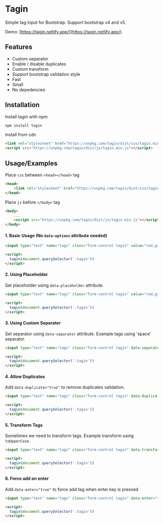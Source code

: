 # Tagin

Simple tag input for Bootstrap. Support bootstrap v4 and v5.

Demo: [https://tagin.netlify.app/](https://tagin.netlify.app/)

## Features

- Custom separator
- Enable / disable duplicates
- Custom transform
- Support bootstrap validation style
- Fast
- Small
- No depedencies


## Installation

Install tagin with npm
```bash
npm install tagin
```

Install from cdn
```html
<link rel="stylesheet" href="https://unpkg.com/tagin/dist/css/tagin.min.css">
<script src="https://unpkg.com/tagin/dist/js/tagin.min.js"></script>
```

## Usage/Examples

Place `css` between `<head></head>` tag
```html
<head>
    <link rel="stylesheet" href="https://unpkg.com/tagin/dist/css/tagin.min.css">
</head>
```

Place `js` before `</body>` tag
```html
<body>
    ...
    <script src="https://unpkg.com/tagin/dist/js/tagin.min.js"></script>
</body>
```

#### 1. Basic Usage (No `data-options` attribute needed)
```html
<input type="text" name="tags" class="form-control tagin" value="red,green,blue">

<script>
  tagin(document.querySelector('.tagin'))
</script>
```

#### 2. Using Placeholder
Set placeholder using `data-placeholder` attribute.
```html
<input type="text" name="tags" class="form-control tagin" value="red,green,blue" data-placeholder="Add a color... (then press comma)">

<script>
  tagin(document.querySelector('.tagin'))
</script>
```

#### 3. Using Custom Separator
Set separator using `data-separator` attribute. Example tags using 'space' separator.
```html
<input type="text" name="tags" class="form-control tagin" data-separator=" " value="red green blue">

<script>
  tagin(document.querySelector('.tagin'))
</script>
```

#### 4. Allow Duplicates
Add `data-duplicate="true"` to remove duplicates validation.
```html
<input type="text" name="tags" class="form-control tagin" data-duplicate="true" value="html,html,css,css,js,js">

<script>
  tagin(document.querySelector('.tagin'))
</script>
```

#### 5. Transform Tags
Sometimes we need to transform tags.
Example transform using `toUpperCase`.
```html
<input type="text" name="tags" class="form-control tagin" data-transform="input => input.toUpperCase()" value="HTML,CSS">

<script>
  tagin(document.querySelector('.tagin'))
</script>
```

#### 6. Force add on enter
Add `data-enter="true"` to force add tag when enter key is pressed.
```html
<input type="text" name="tags" class="form-control tagin" data-enter="true" value="red,green,blue" data-placeholder="Add a color... (then press comma or enter)">

<script>
  tagin(document.querySelector('.tagin'))
</script>
```
